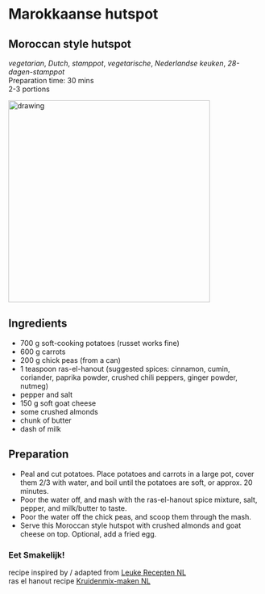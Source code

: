 # Marokkaanse hutspot 
## Moroccan style hutspot
_vegetarian_, _Dutch_, _stamppot_, _vegetarische_, _Nederlandse keuken_, _28-dagen-stamppot_  
Preparation time: 30 mins  
2-3 portions  

<img src="images/dag-11_marokkaanse-hutspot.jpg" alt="drawing" width="400"/>  

## Ingredients
* 700 g soft-cooking potatoes (russet works fine)
* 600 g carrots
* 200 g chick peas (from a can) 
* 1 teaspoon ras-el-hanout (suggested spices: cinnamon, cumin, coriander, paprika powder, crushed chili peppers, ginger powder, nutmeg) 
* pepper and salt 
* 150 g soft goat cheese 
* some crushed almonds
* chunk of butter
* dash of milk 

## Preparation
* Peal and cut potatoes. Place potatoes and carrots in a large pot, cover them 2/3 with water, and boil until the potatoes are soft, or approx. 20 minutes. 
* Poor the water off, and mash with the ras-el-hanout spice mixture, salt, pepper, and milk/butter to taste. 
* Poor the water off the chick peas, and scoop them through the mash. 
* Serve this Moroccan style hutspot with crushed almonds and goat cheese on top. Optional, add a fried egg. 

### Eet Smakelijk! 

recipe inspired by / adapted from [Leuke Recepten NL](https://www.leukerecepten.nl/recepten/marokkaanse-stamppot/)  
ras el hanout recipe [Kruidenmix-maken NL](https://kruidenmix-maken.nl/page/4294973415/kruidenmixen-zelf-marokkaanse-ras-el-hanout-kruidenmix-maken)

